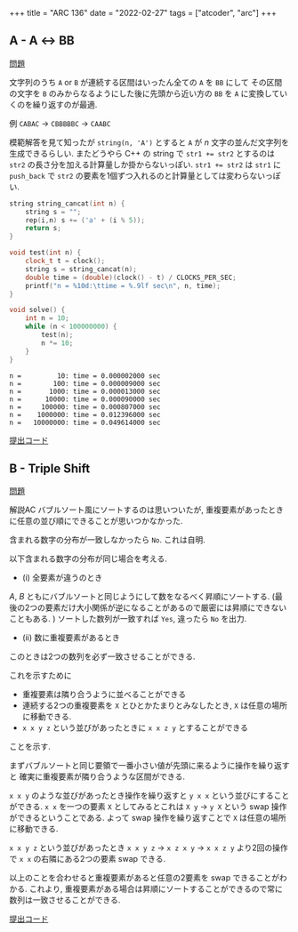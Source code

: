 +++
title = "ARC 136"
date = "2022-02-27"
tags = ["atcoder", "arc"]
+++



## A - A ↔ BB

[問題](https://atcoder.jp/contests/arc136/tasks/arc136_a)

文字列のうち `A` or `B` が連続する区間はいったん全ての `A` を `BB` にして
その区間の文字を `B` のみからなるようにした後に先頭から近い方の `BB` を `A` に変換していくのを繰り返すのが最適.

例
`CABAC` -> `CBBBBBC` -> `CAABC`

模範解答を見て知ったが `string(n, 'A')` とすると `A` が $n$ 文字の並んだ文字列を生成できるらしい.
またどうやら C++ の string で `str1 += str2` とするのは `str2` の長さ分を加える計算量しか掛からないっぽい.
`str1 += str2` は `str1` に `push_back` で `str2` の要素を1個ずつ入れるのと計算量としては変わらないっぽい.

```cpp
string string_cancat(int n) {
    string s = "";
    rep(i,n) s += ('a' + (i % 5));
    return s;
}

void test(int n) {
    clock_t t = clock();
    string s = string_cancat(n);
    double time = (double)(clock() - t) / CLOCKS_PER_SEC;
    printf("n = %10d:\ttime = %.9lf sec\n", n, time);
}

void solve() {
    int n = 10;
    while (n < 100000000) {
        test(n);
        n *= 10;
    }
}
```

```
n =         10: time = 0.000002000 sec
n =        100: time = 0.000009000 sec
n =       1000: time = 0.000013000 sec
n =      10000: time = 0.000090000 sec
n =     100000: time = 0.000807000 sec
n =    1000000: time = 0.012396000 sec
n =   10000000: time = 0.049614000 sec
```

[提出コード](https://atcoder.jp/contests/arc136/submissions/29759211)

## B - Triple Shift

[問題](https://atcoder.jp/contests/arc136/tasks/arc136_b)

解説AC
バブルソート風にソートするのは思いついたが, 重複要素があったときに任意の並び順にできることが思いつかなかった.


含まれる数字の分布が一致しなかったら `No`. これは自明.

以下含まれる数字の分布が同じ場合を考える.

- (i) 全要素が違うのとき

$A$, $B$ ともにバブルソートと同じようにして数をなるべく昇順にソートする.
(最後の2つの要素だけ大小関係が逆になることがあるので厳密には昇順にできないこともある. )
ソートした数列が一致すれば `Yes`, 違ったら `No` を出力.

- (ii) 数に重複要素があるとき

このときは2つの数列を必ず一致させることができる.

これを示すために
- 重複要素は隣り合うように並べることができる
- 連続する2つの重複要素を `X` とひとかたまりとみなしたとき, `X` は任意の場所に移動できる.
- `x x y z` という並びがあったときに `x x z y` とすることができる

ことを示す.

まずバブルソートと同じ要領で一番小さい値が先頭に来るように操作を繰り返すと
確実に重複要素が隣り合うような区間ができる.


`x x y` のような並びがあったとき操作を繰り返すと `y x x` という並びにすることができる.
`x x` を一つの要素 `X` としてみるとこれは `X y` -> `y X` という swap 操作ができるということである.
よって swap 操作を繰り返すことで `X` は任意の場所に移動できる.


`x x y z` という並びがあったとき
`x x y z` -> `x z x y` -> `x x z y` より2回の操作で `x x` の右隣にある2つの要素 swap できる.

以上のことを合わせると重複要素があると任意の2要素を swap できることがわかる.
これより, 重複要素がある場合は昇順にソートすることができるので常に数列は一致させることができる.

[提出コード](https://atcoder.jp/contests/arc136/submissions/29760276)
